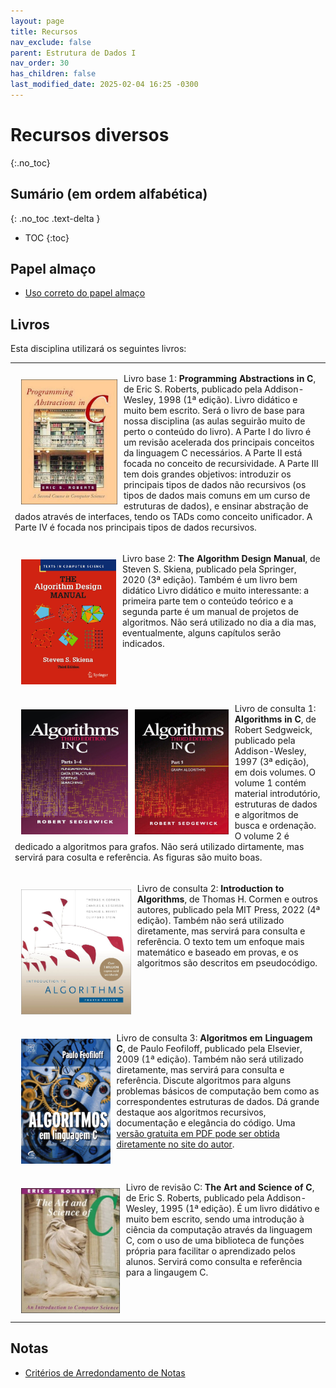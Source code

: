 ```yaml
---
layout: page
title: Recursos
nav_exclude: false
parent: Estrutura de Dados I
nav_order: 30
has_children: false
last_modified_date: 2025-02-04 16:25 -0300
---
```


# Recursos diversos
{:.no_toc}

## Sumário (em ordem alfabética)
{: .no_toc .text-delta }

* TOC
{:toc}

## Papel almaço
* [Uso correto do papel almaço](/assets/docs/uso_papel_almaco.pdf)

## Livros
Esta disciplina utilizará os seguintes livros:

<table>
  <tr>
    <td>
      <p><img src="/assets/disciplinas/ed1/roberts2.png"
             alt="Programming Abstractions in C"
             style="float:left;height:200px;clear:both;margin: 10px 10px 10px 10px;" />
             Livro base 1: <b>Programming Abstractions in C</b>, de Eric S. Roberts,
             publicado pela Addison-Wesley, 1998 (1ª edição). Livro didático e muito
             bem escrito. Será o livro de base para nossa disciplina (as aulas seguirão
             muito de perto o conteúdo do livro). A Parte I do livro é um revisão
             acelerada dos principais conceitos da linguagem C necessários. A Parte II
             está focada no conceito de recursividade. A Parte III tem dois grandes
             objetivos: introduzir os principais tipos de dados não recursivos (os
             tipos de dados mais comuns em um curso de estruturas de dados), e
             ensinar abstração de dados através de interfaces, tendo os TADs como
             conceito unificador. A Parte IV é focada nos principais tipos de dados
             recursivos.</p>
    </td>
  </tr>
  <tr>
    <td>
      <p><img src="/assets/disciplinas/ed1/skiena_manual3ed.jpg"
              alt="The Algorithm Design Manual"
              style="float:left;height:200px;clear:both;margin: 10px 10px 10px 10px;" />
         Livro base 2: <b>The Algorithm Design Manual</b>, de Steven S. Skiena,
         publicado pela Springer, 2020 (3ª edição). Também é um livro bem didático
         Livro didático e muito interessante: a primeira parte tem o conteúdo teórico
         e a segunda parte é um manual de projetos de algoritmos. Não será utilizado
         no dia a dia mas, eventualmente, alguns capítulos serão indicados.</p>
    </td>
  </tr>
  <tr>
    <td>
      <p><img src="/assets/disciplinas/ed1/sedgewick_3ed.jpg"
              alt="Algorithms in"
              style="float:left;height:200px;clear:both;margin: 10px 10px 10px 10px;" />
         Livro de consulta 1: <b>Algorithms in C</b>, de Robert Sedgweick, publicado pela
         Addison-Wesley, 1997 (3ª edição), em dois volumes. O volume 1 contém
         material introdutório, estruturas de dados e algoritmos de busca e ordenação.
         O volume 2 é dedicado a algoritmos para grafos. Não será utilizado dirtamente,
         mas servirá para cosulta e referência. As figuras são muito boas.</p>
    </td>
  </tr>
  <tr>
    <td>
      <p><img src="/assets/disciplinas/ed1/cormen4ed.jpg"
              alt="Introduction to Algorithms"
              style="float:left;height:200px;clear:both;margin: 10px 10px 10px 10px;" />
         Livro de consulta 2: <b>Introduction to Algorithms</b>, de Thomas H. Cormen e
         outros autores, publicado pela MIT Press, 2022 (4ª edição). Também não será
         utilizado diretamente, mas servirá para consulta e referência. O texto tem um
         enfoque mais matemático e baseado em provas, e os algoritmos são descritos em
         pseudocódigo.</p>
    </td>
  </tr>
  <tr>
    <td>
      <p><img src="/assets/disciplinas/ed1/feofiloff1.jpg"
              alt="Introduction to Algorithms"
              style="float:left;height:200px;clear:both;margin: 10px 10px 10px 10px;" />
         Livro de consulta 3: <b>Algoritmos em Linguagem C</b>, de Paulo
         Feofiloff, publicado pela Elsevier, 2009 (1ª edição). Também não será
         utilizado diretamente, mas servirá para consulta e referência. Discute
         algoritmos para alguns problemas básicos de computação bem como as
         correspondentes estruturas de dados. Dá grande destaque aos algoritmos
         recursivos, documentação e elegância do código. Uma <a target="_blank"
         href="https://www.ime.usp.br/~pf/algoritmos-livro/">versão gratuita em
         PDF pode ser obtida diretamente no site do autor</a>.</p>
    </td>
  </tr>
  <tr>
    <td>
      <p><img src="/assets/disciplinas/ed1/roberts1.png"
              alt="The Art and Science of C"
              style="float:left;height:200px;clear:both;margin: 10px 10px 10px 10px;" />
         Livro de revisão C: <b>The Art and Science of C</b>, de Eric S. Roberts,
         publicado pela Addison-Wesley, 1995 (1ª edição). É um livro didátivo e muito
         bem escrito, sendo uma introdução à ciência da computação através da linguagem C,
         com o uso de uma biblioteca de funções própria para facilitar o aprendizado
         pelos alunos. Servirá como consulta e referência para a lingaugem C.</p>
    </td>
  </tr>
</table>

## Notas
* [Critérios de Arredondamento de Notas](/assets/docs/arredondamento.pdf)  

